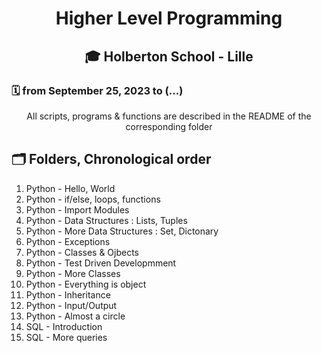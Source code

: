 # <p align="center">Higher Level Programming</p>
## <p align="center">🎓 Holberton School - Lille</p>
### 🗓️ from September 25, 2023 to (...)
<p align="center">All scripts, programs & functions are described in the README of the corresponding folder</p>

<h2>🗂️ Folders, Chronological order</h2>
<ol>
<li>Python - Hello, World</li>
<li>Python - if/else, loops, functions</li>
<li>Python - Import Modules</li>
<li>Python - Data Structures : Lists, Tuples</li>
<li>Python - More Data Structures : Set, Dictonary</li>
<li>Python - Exceptions</li>
<li>Python - Classes & Ojbects</li>
<li>Python - Test Driven Developmment</li>
<li>Python - More Classes</li>
<li>Python - Everything is object</li>
<li>Python - Inheritance</li>
<li>Python - Input/Output</li>
<li>Python - Almost a circle</li>
<li>SQL - Introduction</li>
<li>SQL - More queries</li>

</ol>

